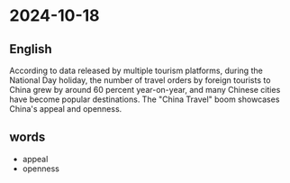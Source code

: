 # 2024-10-18

## English
According to data released by multiple
tourism platforms, during the National
Day holiday, the number of travel orders
by foreign tourists to China grew by
around 60 percent year-on-year, and many
Chinese cities have become popular
destinations. The "China Travel" boom
showcases China's appeal and openness.

## words
* appeal
* openness
